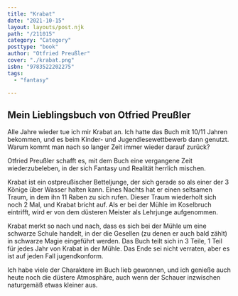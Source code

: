 ```yaml
---
title: "Krabat"
date: "2021-10-15"
layout: layouts/post.njk
path: "/211015"
category: "Category"
posttype: "book"
author: "Otfried Preußler"
cover: "./krabat.png"
isbn: "9783522202275"
tags:
  - "fantasy"

---
```

## Mein Lieblingsbuch von Otfried Preußler

Alle Jahre wieder tue ich mir Krabat an. Ich hatte das Buch mit 10/11 Jahren bekommen, und es beim Kinder- und Jugendlesewettbewerb dann genutzt. Warum kommt man nach so langer Zeit immer wieder darauf zurück?

Otfried Preußler schafft es, mit dem Buch eine vergangene Zeit wiederzubeleben, in der sich Fantasy und Realität herrlich mischen.

Krabat ist ein ostpreußischer Betteljunge, der sich gerade so als einer der 3 Könige über Wasser halten kann. Eines Nachts hat er einen seltsamen Traum, in dem ihn 11 Raben zu sich rufen. Dieser Traum wiederholt sich noch 2 Mal, und Krabat bricht auf. Als er bei der Mühle im Koselbruch eintrifft, wird er von dem düsteren Meister als Lehrjunge aufgenommen.

Krabat merkt so nach und nach, dass es sich bei der Mühle um eine schwarze Schule handelt, in der die Gesellen (zu denen er auch bald zählt) in schwarze Magie eingeführt werden. Das Buch teilt sich in 3 Teile, 1 Teil für jedes Jahr von Krabat in der Mühle. Das Ende sei nicht verraten, aber es ist auf jeden Fall jugendkonform.

Ich habe viele der Charaktere im Buch lieb gewonnen, und ich genieße auch heute noch die düstere Atmosphäre, auch wenn der Schauer inzwischen naturgemäß etwas kleiner aus.
